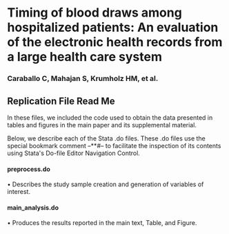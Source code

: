 # Timing of blood draws among hospitalized patients: An evaluation of the electronic health records from a large health care system 
### Caraballo C, Mahajan S, Krumholz HM, et al.

## Replication File Read Me
In these files, we included the code used to obtain the data presented in tables and figures in the main paper and its supplemental material.

Below, we describe each of the Stata .do files. These .do files use the special bookmark comment –**#– to facilitate the inspection of its contents using Stata's Do-file Editor Navigation Control.

#### preprocess.do
• Describes the study sample creation and generation of variables of interest.

#### main_analysis.do
• Produces the results reported in the main text, Table, and Figure.
